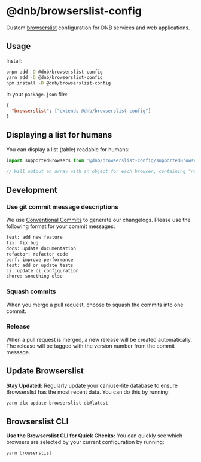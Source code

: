 # @dnb/browserslist-config

Custom [browserslist](https://browsersl.ist/) configuration for DNB services and web applications.

## Usage

Install:

```bash
pnpm add -D @dnb/browserslist-config
yarn add -D @dnb/browserslist-config
npm install -D @dnb/browserslist-config
```

In your `package.json` file:

```json
{
  "browserslist": ["extends @dnb/browserslist-config"]
}
```

## Displaying a list for humans

You can display a list (table) readable for humans:

```ts
import supportedBrowsers from '@dnb/browserslist-config/supportedBrowsers.mjs'

// Will output an array with an object for each browser, containing "name" and "minimumVersion".
```

## Development

### Use git commit message descriptions

We use [Conventional Commits](https://www.conventionalcommits.org/en/v1.0.0/) to generate our changelogs. Please use the following format for your commit messages:

```txt
feat: add new feature
fix: fix bug
docs: update documentation
refactor: refactor code
perf: improve performance
test: add or update tests
ci: update ci configuration
chore: something else
```

### Squash commits

When you merge a pull request, choose to squash the commits into one commit.

### Release

When a pull request is merged, a new release will be created automatically. The release will be tagged with the version number from the commit message.

## Update Browserslist

**Stay Updated:** Regularly update your caniuse-lite database to ensure Browserslist has the most recent data. You can do this by running:

```bash
yarn dlx update-browserslist-db@latest
```

## Browserslist CLI

**Use the Browserslist CLI for Quick Checks:** You can quickly see which browsers are selected by your current configuration by running:

```bash
yarn browserslist
```
